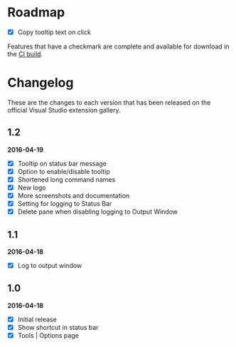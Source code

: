 # Roadmap

- [x] Copy tooltip text on click

Features that have a checkmark are complete and available for
download in the
[CI build](http://vsixgallery.com/extension/9da28329-f9d5-4f18-91c3-d3285b103d1a/).

# Changelog

These are the changes to each version that has been released
on the official Visual Studio extension gallery.

## 1.2

**2016-04-19**

- [x] Tooltip on status bar message
- [x] Option to enable/disable tooltip
- [x] Shortened long command names
- [x] New logo
- [x] More screenshots and documentation
- [x] Setting for logging to Status Bar
- [x] Delete pane when disabling logging to Output Window

## 1.1

**2016-04-18**

- [x] Log to output window

## 1.0

**2016-04-18**

- [x] Initial release
- [x] Show shortcut in status bar
- [x] Tools | Options page